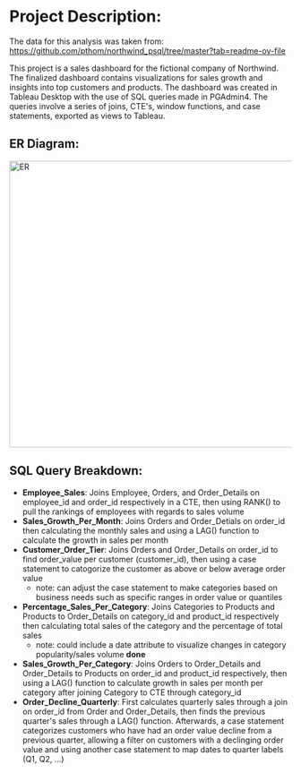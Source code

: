 # Project Description:
The data for this analysis was taken from: https://github.com/pthom/northwind_psql/tree/master?tab=readme-ov-file 

This project is a sales dashboard for the fictional company of Northwind. The finalized dashboard contains visualizations for sales growth and insights into top customers and products. The dashboard was created in Tableau Desktop with the use of SQL queries made in PGAdmin4. The queries involve a series of joins, CTE's, window functions, and case statements, exported as views to Tableau.

## ER Diagram:
<img width="512" alt="ER" src="https://github.com/user-attachments/assets/c2e13ef6-2bc0-45ba-a22b-4c52709beacc" />


## SQL Query Breakdown:
- **Employee_Sales**: Joins Employee, Orders, and Order_Details on employee_id and order_id respectively in a CTE, then using RANK() to pull the rankings of employees with regards to sales volume
- **Sales_Growth_Per_Month**: Joins Orders and Order_Detials on order_id then calculating the monthly sales and using a LAG() function to calculate the growth in sales per month
- **Customer_Order_Tier**: Joins Orders and Order_Details on order_id to find order_value per customer (customer_id), then using a case statement to catogorize the customer as above or below average order value
  - note: can adjust the case statement to make categories based on business needs such as specific ranges in order value or quantiles
- **Percentage_Sales_Per_Category**: Joins Categories to Products and Products to Order_Details on category_id and product_id respectively then calculating total sales of the category and the percentage of total sales
  - note: could include a date attribute to visualize changes in category popularity/sales volume **done**
- **Sales_Growth_Per_Category**: Joins Orders to Order_Details and Order_Details to Products on order_id and product_id respectively, then using a LAG() function to calculate growth in sales per month per category after joining Category to CTE through category_id
- **Order_Decline_Quarterly**: First calculates quarterly sales through a join on order_id from Order and Order_Details, then finds the previous quarter's sales through a LAG() function. Afterwards, a case statement categorizes customers who have had an order value decline from a previous quarter, allowing a filter on customers with a declinging order value and using another case statement to map dates to quarter labels (Q1, Q2, ...)
